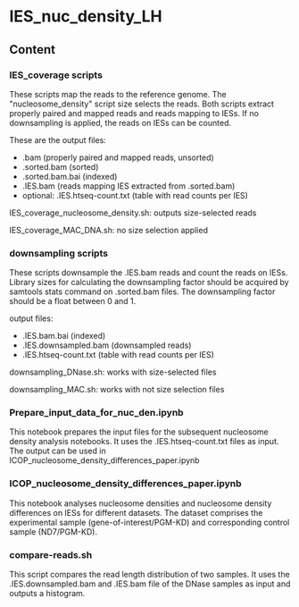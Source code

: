# IES_nuc_density_LH

## Content
### IES_coverage scripts
These scripts map the reads to the reference genome. The "nucleosome_density" script size selects the reads. Both scripts extract properly paired and mapped reads and reads mapping to IESs. If no downsampling is applied, the reads on IESs can be counted.

These are the output files: 
- .bam (properly paired and mapped reads, unsorted)
- .sorted.bam (sorted)
- .sorted.bam.bai (indexed)
- .IES.bam (reads mapping IES extracted from .sorted.bam)
- optional: .IES.htseq-count.txt (table with read counts per IES)
  
IES_coverage_nucleosome_density.sh: outputs size-selected reads

IES_coverage_MAC_DNA.sh: no size selection applied

### downsampling scripts
These scripts downsample the .IES.bam reads and count the reads on IESs. Library sizes for calculating the downsampling factor should be acquired by samtools stats command on .sorted.bam files. The downsampling factor should be a float between 0 and 1.

output files: 
- .IES.bam.bai (indexed)
- .IES.downsampled.bam (downsampled reads)
- .IES.htseq-count.txt (table with read counts per IES)

downsampling_DNase.sh: works with size-selected files

downsampling_MAC.sh: works with not size selection files

### Prepare_input_data_for_nuc_den.ipynb
This notebook prepares the input files for the subsequent nucleosome density analysis notebooks. It uses the .IES.htseq-count.txt files as input. The output can be used in ICOP_nucleosome_density_differences_paper.ipynb

### ICOP_nucleosome_density_differences_paper.ipynb
This notebook analyses nucleosome densities and nucleosome density differences on IESs for different datasets. The dataset comprises the experimental sample (gene-of-interest/PGM-KD) and corresponding control sample (ND7/PGM-KD).

### compare-reads.sh
This script compares the read length distribution of two samples. It uses the .IES.downsampled.bam and .IES.bam file of the DNase samples as input and outputs a histogram.

